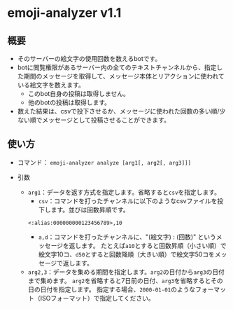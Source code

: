 # emoji-analyzer v1.1

##  概要
*   そのサーバーの絵文字の使用回数を数えるbotです。
*   botに閲覧権限があるサーバー内の全てのテキストチャンネルから、指定した期間のメッセージを取得して、メッセージ本体とリアクションに使われている絵文字を数えます。
    *   このbot自身の投稿は取得しません。
    *   他のbotの投稿は取得します。
*   数えた結果は、csvで投下させるか、メッセージに使われた回数の多い順/少ない順でメッセージとして投稿させることができます。

## 使い方

*   コマンド：
`emoji-analyzer analyze [arg1[, arg2[, arg3]]]`

*   引数
    *   `arg1`：データを返す方式を指定します。省略すると`csv`を指定します。
        *   `csv`：コマンドを打ったチャンネルに以下のようなcsvファイルを投下します。並びは回数昇順です。
        ```
        <:alias:000000000123456789>,10
        ```
        *   `a,d`：コマンドを打ったチャンネルに、"(絵文字) : (回数)" というメッセージを返します。
        たとえば`a10`とすると回数昇順（小さい順）で絵文字10コ、`d50`とすると回数降順（大きい順）で絵文字50コをメッセージで返します。
    *   `arg2,3`：データを集める期間を指定します。`arg2`の日付から`arg3`の日付まで集めます。
    `arg2`を省略すると7日前の日付、`arg3`を省略するとその日の日付を指定します。
    指定する場合、`2000-01-01`のようなフォーマット（ISOフォーマット）で指定してください。
